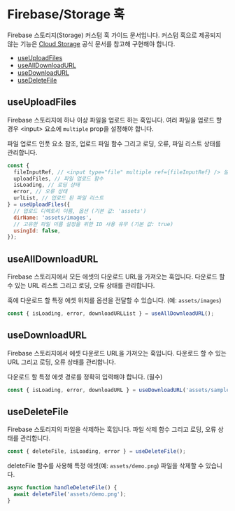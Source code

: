 # Firebase/Storage 훅

Firebase 스토리지(Storage) 커스텀 훅 가이드 문서입니다.
커스텀 훅으로 제공되지 않는 기능은 [Cloud Storage](https://firebase.google.com/docs/storage/web/start?hl=ko) 공식 문서를 참고해 구현해야 합니다.

- [useUploadFiles](#useuploadfiles)
- [useAllDownloadURL](#usealldownloadurl)
- [useDownloadURL](#usedownloadurl)
- [useDeleteFile](#usedeletefile)

## useUploadFiles

Firebase 스토리지에 하나 이상 파일을 업로드 하는 훅입니다.
여러 파일을 업로드 할 경우 \<input\> 요소에 `multiple` prop을 설정해야 합니다.

파일 업로드 인풋 요소 참조, 업로드 파일 함수 그리고 로딩, 오류, 파일 리스트 상태를 관리합니다.

```jsx
const {
  fileInputRef, // <input type="file" multiple ref={fileInputRef} /> 설정
  uploadFiles, // 파일 업로드 함수
  isLoading, // 로딩 상태
  error, // 오류 상태
  urlList, // 업로드 된 파일 리스트
} = useUploadFiles({
  // 업로드 디렉토리 이름, 옵션 (기본 값: 'assets')
  dirName: 'assets/images',
  // 고유한 파일 이름 설정을 위한 ID 사용 유무 (기본 값: true)
  usingId: false,
});
```

## useAllDownloadURL

Firebase 스토리지에서 모든 에셋의 다운로드 URL을 가져오는 훅입니다.
다운로드 할 수 있는 URL 리스트 그리고 로딩, 오류 상태를 관리합니다.

훅에 다운로드 할 특정 에셋 위치를 옵션을 전달할 수 있습니다. (예: `assets/images`)

```jsx
const { isLoading, error, downloadURLList } = useAllDownloadURL();
```

## useDownloadURL

Firebase 스토리지에서 에셋 다운로드 URL을 가져오는 훅입니다.
다운로드 할 수 있는 URL 그리고 로딩, 오류 상태를 관리합니다.

다운로드 할 특정 에셋 경로를 정확히 입력해야 합니다. (필수)

```jsx
const { isLoading, error, downloadURL } = useDownloadURL('assets/sample.jpg');
```

## useDeleteFile

Firebase 스토리지의 파일을 삭제하는 훅입니다.
파일 삭제 함수 그리고 로딩, 오류 상태를 관리합니다.

```jsx
const { deleteFile, isLoading, error } = useDeleteFile();
```

deleteFile 함수를 사용해 특정 에셋(예: `assets/demo.png`) 파일을 삭제할 수 있습니다.

```jsx
async function handleDeleteFile() {
  await deleteFile('assets/demo.png');
}
```
